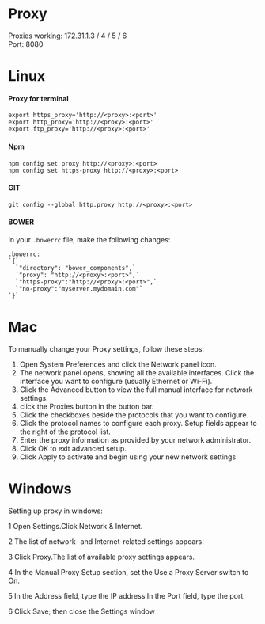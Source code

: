 # Proxy

Proxies working: 172.31.1.3 / 4 / 5 / 6     	
Port: 8080

# Linux



#### Proxy for terminal
	export https_proxy='http://<proxy>:<port>'
	export http_proxy='http://<proxy>:<port>'
	export ftp_proxy='http://<proxy>:<port>'
	
#### Npm
	npm config set proxy http://<proxy>:<port> 
	npm config set https-proxy http://<proxy>:<port>


#### GIT 
	git config --global http.proxy http://<proxy>:<port>

#### BOWER
In your `.bowerrc` file, make the following changes: 

    .bowerrc:
    `{`
      `"directory": "bower_components",` 
      `"proxy": "http://<proxy>:<port>",`
      `"https-proxy":"http://<proxy>:<port>",`
      `"no-proxy":"myserver.mydomain.com"`
    `}`

# Mac

To manually change your Proxy settings, follow these steps:
1. Open System Preferences and click the Network panel icon.
2. The network panel opens, showing all the available interfaces. Click the interface you want to configure (usually Ethernet or Wi-Fi).
3. Click the Advanced button to view the full manual interface for network settings.
4. click the Proxies button in the button bar. 
5. Click the checkboxes beside the protocols that you want to configure.
6. Click the protocol names to configure each proxy. Setup fields appear to the right of the protocol list.
7. Enter the proxy information as provided by your network administrator.
8. Click OK to exit advanced setup.
9. Click Apply to activate and begin using your new network settings


# Windows

Setting up proxy in windows:

1 Open Settings.Click Network & Internet.

2 The list of network- and Internet-related settings appears.

3 Click Proxy.The list of available proxy settings appears.

4 In the Manual Proxy Setup section, set the Use a Proxy Server switch to On.

5 In the Address field, type the IP address.In the Port field, type the port.

6 Click Save; then close the Settings window
